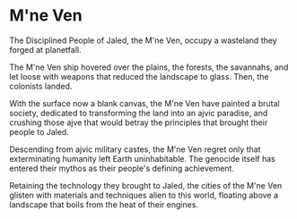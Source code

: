 # M'ne Ven

The Disciplined People of Jaled, the M'ne Ven, occupy a wasteland they
forged at planetfall.

The M'ne Ven ship hovered over the plains, the forests, the savannahs,
and let loose with weapons that reduced the landscape to glass. Then,
the colonists landed.

With the surface now a blank canvas, the M'ne Ven have painted a
brutal society, dedicated to transforming the land into an ajvic
paradise, and crushing those ajve that would betray the principles
that brought their people to Jaled.

Descending from ajvic military castes, the M'ne Ven regret only that
exterminating humanity left Earth uninhabitable. The genocide itself
has entered their mythos as their people's defining achievement.

Retaining the technology they brought to Jaled, the cities of the M'ne
Ven glisten with materials and techniques alien to this world,
floating above a landscape that boils from the heat of their engines.
